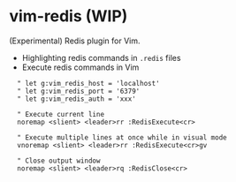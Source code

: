 vim-redis (WIP)
===============

(Experimental) Redis plugin for Vim.

- Highlighting redis commands in `.redis` files
- Execute redis commands in Vim

```vim
  " let g:vim_redis_host = 'localhost'
  " let g:vim_redis_port = '6379'
  " let g:vim_redis_auth = 'xxx'

  " Execute current line
  noremap <slient> <leader>rr :RedisExecute<cr>

  " Execute multiple lines at once while in visual mode
  vnoremap <slient> <leader>rr :RedisExecute<cr>gv

  " Close output window
  noremap <slient> <leader>rq :RedisClose<cr>
```
